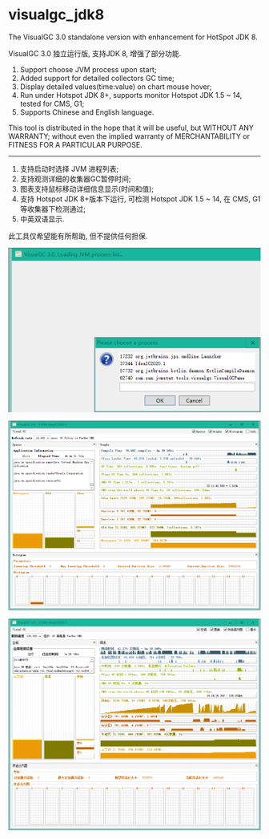 # visualgc_jdk8
The VisualGC 3.0 standalone version with enhancement for HotSpot JDK 8.

VisualGC 3.0 独立运行版, 支持JDK 8, 增强了部分功能.

1. Support choose JVM process upon start;
2. Added support for detailed collectors GC time;
3. Display detailed values(time:value) on chart mouse hover;
4. Run under Hotspot JDK  8+, supports monitor Hotspot JDK 1.5 ~ 14, tested for CMS, G1;
5. Supports Chinese and English language.

This tool is distributed in the hope that it will be useful, but WITHOUT
 ANY WARRANTY; without even the implied warranty of MERCHANTABILITY or FITNESS FOR A PARTICULAR PURPOSE.

------

1. 支持启动时选择 JVM 进程列表;
2. 支持观测详细的收集器GC暂停时间;
3. 图表支持鼠标移动详细信息显示(时间和值);
4. 支持 Hotspot JDK  8+版本下运行, 可检测 Hotspot JDK 1.5 ~ 14, 在 CMS, G1等收集器下检测通过;
5. 中英双语显示.

此工具仅希望能有所帮助, 但不提供任何担保.



![visualgc_ps_en](visualgc_ps_en.png)

![visualgc_en](visualgc_en.png)

![visualgc_cn](visualgc_cn.png)